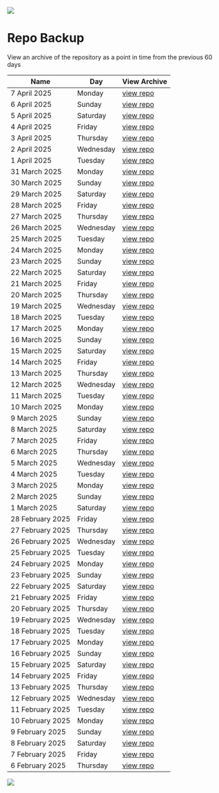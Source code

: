 ![](../../reports/img/header.jpg)

# Repo Backup

View an archive of the repository as a point in time from the previous 60 days


| Name                 | Day         |View Archive              |
| -------------------- |-------------|-------------------------|
| 7 April 2025    | Monday    | [view repo](https://github.com/Peter-Piek/PUBLIC-Subscription-Backup/tree/HEAD@%7B2025-4-7%7D)    |
| 6 April 2025    | Sunday    | [view repo](https://github.com/Peter-Piek/PUBLIC-Subscription-Backup/tree/HEAD@%7B2025-4-6%7D)    |
| 5 April 2025    | Saturday    | [view repo](https://github.com/Peter-Piek/PUBLIC-Subscription-Backup/tree/HEAD@%7B2025-4-5%7D)    |
| 4 April 2025    | Friday    | [view repo](https://github.com/Peter-Piek/PUBLIC-Subscription-Backup/tree/HEAD@%7B2025-4-4%7D)    |
| 3 April 2025    | Thursday    | [view repo](https://github.com/Peter-Piek/PUBLIC-Subscription-Backup/tree/HEAD@%7B2025-4-3%7D)    |
| 2 April 2025    | Wednesday    | [view repo](https://github.com/Peter-Piek/PUBLIC-Subscription-Backup/tree/HEAD@%7B2025-4-2%7D)    |
| 1 April 2025    | Tuesday    | [view repo](https://github.com/Peter-Piek/PUBLIC-Subscription-Backup/tree/HEAD@%7B2025-4-1%7D)    |
| 31 March 2025    | Monday    | [view repo](https://github.com/Peter-Piek/PUBLIC-Subscription-Backup/tree/HEAD@%7B2025-3-31%7D)    |
| 30 March 2025    | Sunday    | [view repo](https://github.com/Peter-Piek/PUBLIC-Subscription-Backup/tree/HEAD@%7B2025-3-30%7D)    |
| 29 March 2025    | Saturday    | [view repo](https://github.com/Peter-Piek/PUBLIC-Subscription-Backup/tree/HEAD@%7B2025-3-29%7D)    |
| 28 March 2025    | Friday    | [view repo](https://github.com/Peter-Piek/PUBLIC-Subscription-Backup/tree/HEAD@%7B2025-3-28%7D)    |
| 27 March 2025    | Thursday    | [view repo](https://github.com/Peter-Piek/PUBLIC-Subscription-Backup/tree/HEAD@%7B2025-3-27%7D)    |
| 26 March 2025    | Wednesday    | [view repo](https://github.com/Peter-Piek/PUBLIC-Subscription-Backup/tree/HEAD@%7B2025-3-26%7D)    |
| 25 March 2025    | Tuesday    | [view repo](https://github.com/Peter-Piek/PUBLIC-Subscription-Backup/tree/HEAD@%7B2025-3-25%7D)    |
| 24 March 2025    | Monday    | [view repo](https://github.com/Peter-Piek/PUBLIC-Subscription-Backup/tree/HEAD@%7B2025-3-24%7D)    |
| 23 March 2025    | Sunday    | [view repo](https://github.com/Peter-Piek/PUBLIC-Subscription-Backup/tree/HEAD@%7B2025-3-23%7D)    |
| 22 March 2025    | Saturday    | [view repo](https://github.com/Peter-Piek/PUBLIC-Subscription-Backup/tree/HEAD@%7B2025-3-22%7D)    |
| 21 March 2025    | Friday    | [view repo](https://github.com/Peter-Piek/PUBLIC-Subscription-Backup/tree/HEAD@%7B2025-3-21%7D)    |
| 20 March 2025    | Thursday    | [view repo](https://github.com/Peter-Piek/PUBLIC-Subscription-Backup/tree/HEAD@%7B2025-3-20%7D)    |
| 19 March 2025    | Wednesday    | [view repo](https://github.com/Peter-Piek/PUBLIC-Subscription-Backup/tree/HEAD@%7B2025-3-19%7D)    |
| 18 March 2025    | Tuesday    | [view repo](https://github.com/Peter-Piek/PUBLIC-Subscription-Backup/tree/HEAD@%7B2025-3-18%7D)    |
| 17 March 2025    | Monday    | [view repo](https://github.com/Peter-Piek/PUBLIC-Subscription-Backup/tree/HEAD@%7B2025-3-17%7D)    |
| 16 March 2025    | Sunday    | [view repo](https://github.com/Peter-Piek/PUBLIC-Subscription-Backup/tree/HEAD@%7B2025-3-16%7D)    |
| 15 March 2025    | Saturday    | [view repo](https://github.com/Peter-Piek/PUBLIC-Subscription-Backup/tree/HEAD@%7B2025-3-15%7D)    |
| 14 March 2025    | Friday    | [view repo](https://github.com/Peter-Piek/PUBLIC-Subscription-Backup/tree/HEAD@%7B2025-3-14%7D)    |
| 13 March 2025    | Thursday    | [view repo](https://github.com/Peter-Piek/PUBLIC-Subscription-Backup/tree/HEAD@%7B2025-3-13%7D)    |
| 12 March 2025    | Wednesday    | [view repo](https://github.com/Peter-Piek/PUBLIC-Subscription-Backup/tree/HEAD@%7B2025-3-12%7D)    |
| 11 March 2025    | Tuesday    | [view repo](https://github.com/Peter-Piek/PUBLIC-Subscription-Backup/tree/HEAD@%7B2025-3-11%7D)    |
| 10 March 2025    | Monday    | [view repo](https://github.com/Peter-Piek/PUBLIC-Subscription-Backup/tree/HEAD@%7B2025-3-10%7D)    |
| 9 March 2025    | Sunday    | [view repo](https://github.com/Peter-Piek/PUBLIC-Subscription-Backup/tree/HEAD@%7B2025-3-9%7D)    |
| 8 March 2025    | Saturday    | [view repo](https://github.com/Peter-Piek/PUBLIC-Subscription-Backup/tree/HEAD@%7B2025-3-8%7D)    |
| 7 March 2025    | Friday    | [view repo](https://github.com/Peter-Piek/PUBLIC-Subscription-Backup/tree/HEAD@%7B2025-3-7%7D)    |
| 6 March 2025    | Thursday    | [view repo](https://github.com/Peter-Piek/PUBLIC-Subscription-Backup/tree/HEAD@%7B2025-3-6%7D)    |
| 5 March 2025    | Wednesday    | [view repo](https://github.com/Peter-Piek/PUBLIC-Subscription-Backup/tree/HEAD@%7B2025-3-5%7D)    |
| 4 March 2025    | Tuesday    | [view repo](https://github.com/Peter-Piek/PUBLIC-Subscription-Backup/tree/HEAD@%7B2025-3-4%7D)    |
| 3 March 2025    | Monday    | [view repo](https://github.com/Peter-Piek/PUBLIC-Subscription-Backup/tree/HEAD@%7B2025-3-3%7D)    |
| 2 March 2025    | Sunday    | [view repo](https://github.com/Peter-Piek/PUBLIC-Subscription-Backup/tree/HEAD@%7B2025-3-2%7D)    |
| 1 March 2025    | Saturday    | [view repo](https://github.com/Peter-Piek/PUBLIC-Subscription-Backup/tree/HEAD@%7B2025-3-1%7D)    |
| 28 February 2025    | Friday    | [view repo](https://github.com/Peter-Piek/PUBLIC-Subscription-Backup/tree/HEAD@%7B2025-2-28%7D)    |
| 27 February 2025    | Thursday    | [view repo](https://github.com/Peter-Piek/PUBLIC-Subscription-Backup/tree/HEAD@%7B2025-2-27%7D)    |
| 26 February 2025    | Wednesday    | [view repo](https://github.com/Peter-Piek/PUBLIC-Subscription-Backup/tree/HEAD@%7B2025-2-26%7D)    |
| 25 February 2025    | Tuesday    | [view repo](https://github.com/Peter-Piek/PUBLIC-Subscription-Backup/tree/HEAD@%7B2025-2-25%7D)    |
| 24 February 2025    | Monday    | [view repo](https://github.com/Peter-Piek/PUBLIC-Subscription-Backup/tree/HEAD@%7B2025-2-24%7D)    |
| 23 February 2025    | Sunday    | [view repo](https://github.com/Peter-Piek/PUBLIC-Subscription-Backup/tree/HEAD@%7B2025-2-23%7D)    |
| 22 February 2025    | Saturday    | [view repo](https://github.com/Peter-Piek/PUBLIC-Subscription-Backup/tree/HEAD@%7B2025-2-22%7D)    |
| 21 February 2025    | Friday    | [view repo](https://github.com/Peter-Piek/PUBLIC-Subscription-Backup/tree/HEAD@%7B2025-2-21%7D)    |
| 20 February 2025    | Thursday    | [view repo](https://github.com/Peter-Piek/PUBLIC-Subscription-Backup/tree/HEAD@%7B2025-2-20%7D)    |
| 19 February 2025    | Wednesday    | [view repo](https://github.com/Peter-Piek/PUBLIC-Subscription-Backup/tree/HEAD@%7B2025-2-19%7D)    |
| 18 February 2025    | Tuesday    | [view repo](https://github.com/Peter-Piek/PUBLIC-Subscription-Backup/tree/HEAD@%7B2025-2-18%7D)    |
| 17 February 2025    | Monday    | [view repo](https://github.com/Peter-Piek/PUBLIC-Subscription-Backup/tree/HEAD@%7B2025-2-17%7D)    |
| 16 February 2025    | Sunday    | [view repo](https://github.com/Peter-Piek/PUBLIC-Subscription-Backup/tree/HEAD@%7B2025-2-16%7D)    |
| 15 February 2025    | Saturday    | [view repo](https://github.com/Peter-Piek/PUBLIC-Subscription-Backup/tree/HEAD@%7B2025-2-15%7D)    |
| 14 February 2025    | Friday    | [view repo](https://github.com/Peter-Piek/PUBLIC-Subscription-Backup/tree/HEAD@%7B2025-2-14%7D)    |
| 13 February 2025    | Thursday    | [view repo](https://github.com/Peter-Piek/PUBLIC-Subscription-Backup/tree/HEAD@%7B2025-2-13%7D)    |
| 12 February 2025    | Wednesday    | [view repo](https://github.com/Peter-Piek/PUBLIC-Subscription-Backup/tree/HEAD@%7B2025-2-12%7D)    |
| 11 February 2025    | Tuesday    | [view repo](https://github.com/Peter-Piek/PUBLIC-Subscription-Backup/tree/HEAD@%7B2025-2-11%7D)    |
| 10 February 2025    | Monday    | [view repo](https://github.com/Peter-Piek/PUBLIC-Subscription-Backup/tree/HEAD@%7B2025-2-10%7D)    |
| 9 February 2025    | Sunday    | [view repo](https://github.com/Peter-Piek/PUBLIC-Subscription-Backup/tree/HEAD@%7B2025-2-9%7D)    |
| 8 February 2025    | Saturday    | [view repo](https://github.com/Peter-Piek/PUBLIC-Subscription-Backup/tree/HEAD@%7B2025-2-8%7D)    |
| 7 February 2025    | Friday    | [view repo](https://github.com/Peter-Piek/PUBLIC-Subscription-Backup/tree/HEAD@%7B2025-2-7%7D)    |
| 6 February 2025    | Thursday    | [view repo](https://github.com/Peter-Piek/PUBLIC-Subscription-Backup/tree/HEAD@%7B2025-2-6%7D)    |

![](../../reports/img/logo.jpg)
